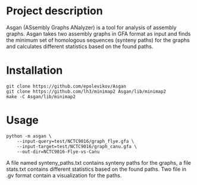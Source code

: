 # Project description
Asgan (ASsembly Graphs ANalyzer) is a tool for analysis of assembly graphs.
Asgan takes two assembly graphs in GFA format as input and finds the minimum set of
homologous sequences (synteny paths) for the graphs and calculates different
statistics based on the found paths.

# Installation
```
git clone https://github.com/epolevikov/Asgan
git clone https://github.com/lh3/minimap2 Asgan/lib/minimap2
make -C Asgan/lib/minimap2
```

# Usage
```
python -m asgan \
    --input-query=test/NCTC9016/graph_flye.gfa \
    --input-target=test/NCTC9016/graph_canu.gfa \
    --out-dir=NCTC9016-Flye-vs-Canu
```

A file named synteny_paths.txt contains synteny paths for the graphs,
a file stats.txt contains different statistics based on the found paths.
Two file in .gv format contain a visualization for the paths.
